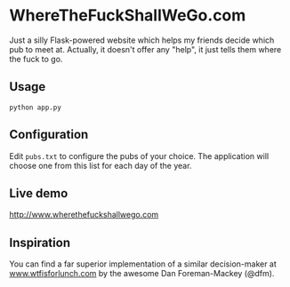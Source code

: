 WhereTheFuckShallWeGo.com
=========================

Just a silly Flask-powered website which helps my friends decide which pub to meet at.
Actually, it doesn't offer any "help", it just tells them where the fuck to go.

Usage
-----
`python app.py`

Configuration
-------------
Edit `pubs.txt` to configure the pubs of your choice. The application will choose one from this list for each day of the year.

Live demo
---------
http://www.wherethefuckshallwego.com

Inspiration
-----------
You can find a far superior implementation of a similar decision-maker at www.wtfisforlunch.com by the awesome Dan Foreman-Mackey (@dfm).
